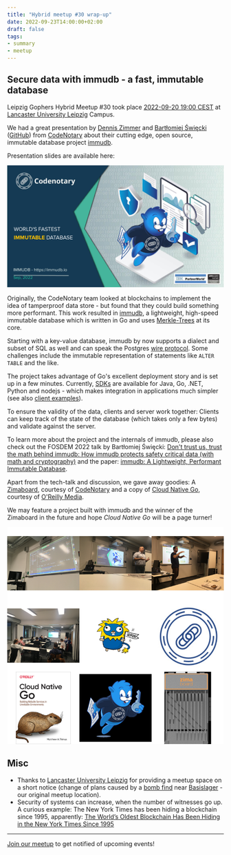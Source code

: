 ```yaml
---
title: "Hybrid meetup #30 wrap-up"
date: 2022-09-23T14:00:00+02:00
draft: false
tags:
- summary
- meetup
---
```


## Secure data with immudb - a fast, immutable database

Leipzig Gophers Hybrid Meetup #30 took place [2022-09-20 19:00
CEST](https://www.meetup.com/leipzig-golang/events/286871365/) at [Lancaster
University Leipzig](https://www.lancasterleipzig.de/) Campus.

We had a great presentation by [Dennis
Zimmer](https://www.linkedin.com/in/denniszimmer) and [Bartłomiej
Święcki](https://www.linkedin.com/in/bswiecki/)
([GitHub](https://github.com/byo)) from [CodeNotary](https://codenotary.com/)
about their cutting edge, open source, immutable database project
[immudb](https://immudb.io/).

Presentation slides are available here:

[![](/downloads/codenotary-immudb_Sep-22_dz_1.pptx_cover.png)](https://golangleipzig.space/downloads/codenotary-immudb_Sep-22_dz_1.pptx.pdf)

Originally, the CodeNotary team looked at blockchains to implement the idea of
tamperproof data store - but found that they could build something more performant.
This work resulted in [immudb](https://immudb.io), a lightweight, high-speed
immutable database which is written in Go and uses
[Merkle-Trees](https://en.wikipedia.org/wiki/Merkle_tree) at its core.

Starting with a key-value database, immudb by now supports a dialect and subset
of SQL as well and can speak the Postgres [wire
protocol](https://www.postgresql.org/docs/current/protocol.html). Some
challenges include the immutable representation of statements like `ALTER
TABLE` and the like.

The project takes advantage of Go's excellent deployment story and is set up in
a few minutes. Currently, [SDKs](https://github.com/codenotary/immudb#how-to-integrate-immudb-in-your-application) are available for
Java, Go, .NET, Python and nodejs - which makes integration in applications
much simpler (see also
[client examples](https://github.com/codenotary/immudb-client-examples)).

To ensure the validity of the data, clients and server work together: Clients
can keep track of the state of the database (which takes only a few bytes) and
validate against the server.

To learn more about the project and the internals of immudb, please also check
out the FOSDEM 2022 talk by Bartłomiej Święcki: [Don't trust us, trust the math
behind immudb: How immudb protects safety critical data (with math and
cryptography)](https://archive.fosdem.org/2022/schedule/event/safety_dont_trust_us_trust_the_math_behind_immudb/) and the paper: [immudb: A Lightweight, Performant Immutable
Database](http://codenotary.s3.amazonaws.com/Research-Paper-immudb-CodeNotary_v3.0.pdf).

Apart from the tech-talk and discussion, we gave away goodies: A
[Zimaboard](https://www.zimaboard.com/), courtesy of
[CodeNotary](https://codenotary.com/) and a copy of [Cloud Native
Go](https://learning.oreilly.com/library/view/cloud-native-go/9781492076322/),
courtesy of [O'Reilly Media](https://www.oreilly.com/pub/cpc/323592).

We may feature a project built with immudb and the winner of the Zimaboard in
the future and hope *Cloud Native Go* will be a page turner!

![](/images/meetup-30-tile.png)


## Misc

* Thanks to [Lancaster University Leipzig](https://www.lancasterleipzig.de/) for providing a meetup space on a short notice (change of plans
caused by a [bomb
find](http://web.archive.org/web/20220923115054/https://www.mdr.de/nachrichten/sachsen/leipzig/bombe-entschaerft-evakuierung-sperrkreis-polizei-100.html)
near [Basislager](https://www.basislager.co/) - our original meetup location).
* Security of systems can increase, when the number of witnesses go up. A
  curious example: The New York Times has been hiding a blockchain since 1995,
apparently: [The World’s Oldest Blockchain Has Been Hiding in the New York
Times Since
1995](https://www.vice.com/en/article/j5nzx4/what-was-the-first-blockchain)

----

[Join our meetup](https://www.meetup.com/Leipzig-Golang) to get notified of
upcoming events!


